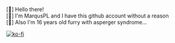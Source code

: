 [👋] Hello there! </br>
[🐾] I'm MarqusPL and I have this github account without a reason </br>
[🧩] Also I'm 16 years old furry with asperger syndrome... </br>

[![ko-fi](https://ko-fi.com/img/githubbutton_sm.svg)](https://ko-fi.com/K3K2NLXPB)
